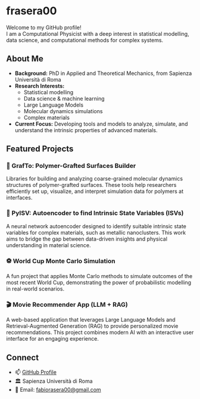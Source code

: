 # frasera00

Welcome to my GitHub profile!  
I am a Computational Physicist with a deep interest in statistical modelling, data science, and computational methods for complex systems.

## About Me

- **Background:** PhD in Applied and Theoretical Mechanics, from Sapienza Università di Roma  
- **Research Interests:**  
  - Statistical modelling  
  - Data science & machine learning
  - Large Language Models 
  - Molecular dynamics simulations  
  - Complex materials
- **Current Focus:** Developing tools and models to analyze, simulate, and understand the intrinsic properties of advanced materials.

## Featured Projects

### 🧬 GrafTo: Polymer-Grafted Surfaces Builder
Libraries for building and analyzing coarse-grained molecular dynamics structures of polymer-grafted surfaces. These tools help researchers efficiently set up, visualize, and interpret simulation data for polymers at interfaces.

### 🤖 PyISV: Autoencoder to find Intrinsic State Variables (ISVs)
A neural network autoencoder designed to identify suitable intrinsic state variables for complex materials, such as metallic nanoclusters. This work aims to bridge the gap between data-driven insights and physical understanding in material science.

### ⚽ World Cup Monte Carlo Simulation
A fun project that applies Monte Carlo methods to simulate outcomes of the most recent World Cup, demonstrating the power of probabilistic modelling in real-world scenarios.

### 🎬 Movie Recommender App (LLM + RAG)
A web-based application that leverages Large Language Models and Retrieval-Augmented Generation (RAG) to provide personalized movie recommendations. This project combines modern AI with an interactive user interface for an engaging experience.

## Connect

- 📫 [GitHub Profile](https://github.com/frasera00)
- 🏛️ Sapienza Università di Roma
- 📧 Email: fabiorasera00@gmail.com

